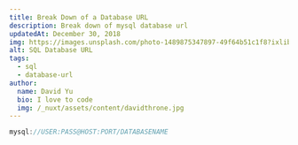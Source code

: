```yaml
---
title: Break Down of a Database URL
description: Break down of mysql database url
updatedAt: December 30, 2018
img: https://images.unsplash.com/photo-1489875347897-49f64b51c1f8?ixlib=rb-1.2.1&ixid=eyJhcHBfaWQiOjEyMDd9&auto=format&fit=crop&w=800&q=60
alt: SQL Database URL
tags:
  - sql
  - database-url
author:
  name: David Yu
  bio: I love to code
  img: /_nuxt/assets/content/davidthrone.jpg
---
```


```c
mysql://USER:PASS@HOST:PORT/DATABASENAME
```
